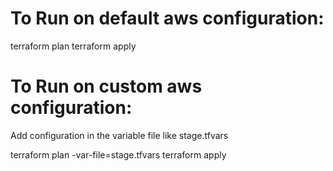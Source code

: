 # To Run on default aws configuration:  

terraform plan
terraform apply 

# To Run on custom aws configuration:  

Add configuration in the variable file like stage.tfvars

terraform plan -var-file=stage.tfvars
terraform apply 
